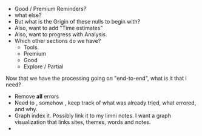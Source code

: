 - Good / Premium Reminders?
- what else?
- But what is the Origin of these nulls to begin with?
- Also, want to add "Time estimates"
- Also, want to progress with Analysis.
- Which other sections do we have?
  - Tools.
  - Premium
  - Good
  - Explore / Partial

Now that we have the processing going on "end-to-end", what is it that i need?

- Remove **all** errors
- Need to , somehow , keep track of what was already tried, what errored, and why.
- Graph index it. Possibly link it to my limni notes. I want a graph visualization that links sites, themes, words and notes.
-
